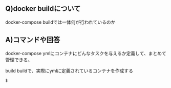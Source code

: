 ## Q)docker buildについて

docker-compose buildでは一体何が行われているのか

## A)コマンドや回答


docker-compose
ymlにコンテナにどんなタスクを与えるか定義して、まとめて管理できる。

build
buildで、実際にymlに定義されているコンテナを作成する

```
$
```
